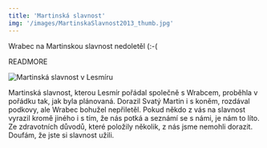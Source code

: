 ```yaml
---
title: 'Martinská slavnost'
img: '/images/MartinskaSlavnost2013_thumb.jpg'
---
```


Wrabec na Martinskou slavnost nedoletěl (:-(

READMORE

![Martinská slavnost v Lesmíru](/images/MartinskaSlavnost2013.png)

Martinská slavnost, kterou Lesmír pořádal společně s Wrabcem, proběhla v pořádku tak, jak byla plánovaná. Dorazil Svatý Martin i s koněm, rozdával podkovy, ale Wrabec bohužel nepřiletěl. Pokud někdo z vás na slavnost vyrazil kromě jiného i s tím, že nás potká a seznámí se s námi, je nám to líto. Ze zdravotních důvodů, které položily několik, z nás jsme nemohli dorazit. Doufám, že jste si slavnost užili.
